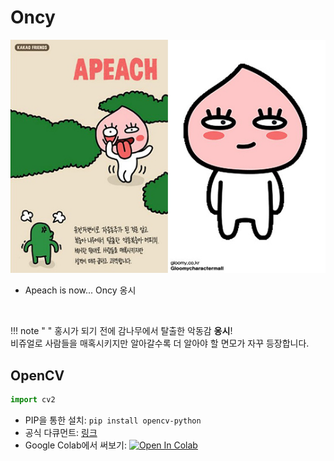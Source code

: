 # Oncy

![Apeach](img/kakao_original/apeach.jpg)

- Apeach is now... Oncy 옹시

<br>

!!! note " "
    홍시가 되기 전에 감나무에서 탈출한 악동감 **옹시**!
    <br>
    비쥬얼로 사람들을 매혹시키지만 알아갈수록 더 알아야 할 면모가 자꾸 등장합니다.

## OpenCV

```python
import cv2
```

- PIP을 통한 설치: ``` pip install opencv-python ```
- 공식 다큐먼트: [링크](https://docs.opencv.org/4.5.2/d6/d00/tutorial_py_root.html)
- Google Colab에서 써보기: [![Open In Colab](https://colab.research.google.com/assets/colab-badge.svg)](https://colab.research.google.com/github/FeetCodingHommy/pypyo-friends/blob/master/jupyternotebooks/oncy.ipynb)